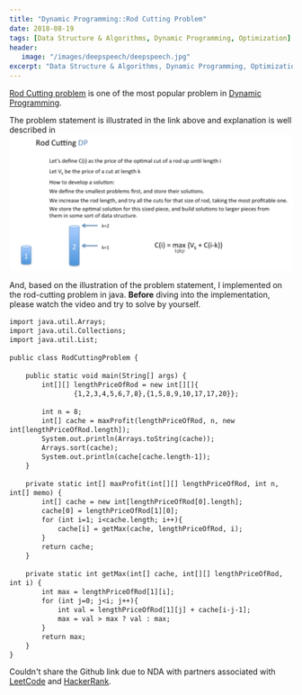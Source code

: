 ```yaml
---
title: "Dynamic Programming::Rod Cutting Problem"
date: 2018-08-19
tags: [Data Structure & Algorithms, Dynamic Programming, Optimization]
header:
   image: "/images/deepspeech/deepspeech.jpg"
excerpt: "Data Structure & Algorithms, Dynamic Programming, Optimization"
---
```


[Rod Cutting problem](http://users.csc.calpoly.edu/~dekhtyar/349-Spring2010/lectures/lec09.349.pdf) is one of the most 
popular problem in [Dynamic Programming](https://en.wikipedia.org/wiki/Dynamic_programming). 

The problem statement is illustrated in the link above and explanation is well described in [![YouTube Video](/images/rodcutting/RodCutting.png)](https://www.youtube.com/watch?v=ElFrskby_7M&t)

And, based on the illustration of the problem statement, I implemented on the rod-cutting problem in java.
**Before** diving into the implementation, please watch the video and try to solve by yourself.


```
import java.util.Arrays;
import java.util.Collections;
import java.util.List;

public class RodCuttingProblem {

    public static void main(String[] args) {
        int[][] lengthPriceOfRod = new int[][]{
                {1,2,3,4,5,6,7,8},{1,5,8,9,10,17,17,20}};

        int n = 8;
        int[] cache = maxProfit(lengthPriceOfRod, n, new int[lengthPriceOfRod.length]);
        System.out.println(Arrays.toString(cache));
        Arrays.sort(cache);
        System.out.println(cache[cache.length-1]);
    }

    private static int[] maxProfit(int[][] lengthPriceOfRod, int n, int[] memo) {
        int[] cache = new int[lengthPriceOfRod[0].length];
        cache[0] = lengthPriceOfRod[1][0];
        for (int i=1; i<cache.length; i++){
            cache[i] = getMax(cache, lengthPriceOfRod, i);
        }
        return cache;
    }

    private static int getMax(int[] cache, int[][] lengthPriceOfRod, int i) {
        int max = lengthPriceOfRod[1][i];
        for (int j=0; j<i; j++){
            int val = lengthPriceOfRod[1][j] + cache[i-j-1];
            max = val > max ? val : max;
        }
        return max;
    }
}
```

Couldn't share the Github link due to NDA with partners associated with [LeetCode](https://leetcode.com/) 
and [HackerRank](https://www.hackerrank.com/).
